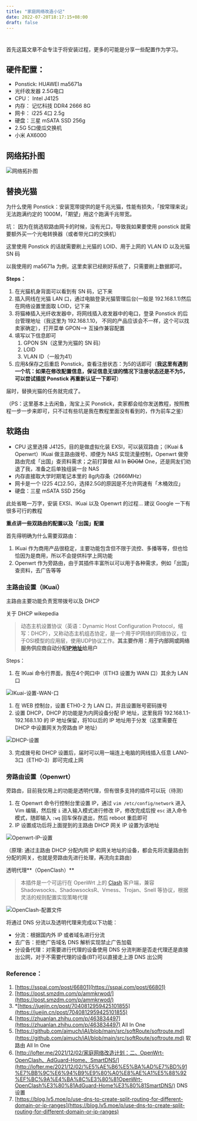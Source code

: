 ```yaml
---
title: "家庭网络改造小记"
date: 2022-07-20T18:17:15+08:00
draft: false
---
```

# 

首先这篇文章不会专注于将安装过程，更多的可能是分享一些配置作为学习。

## 硬件配置：

- Ponstick: HUAWEI ma5671a
- 光纤收发器 2.5G电口
- CPU： Intel J4125
- 内存： 记忆科技 DDR4 2666  8G
- 网卡： i225 4口 2.5g
- 硬盘：三星 mSATA SSD 256g
- 2.5G 5口傻瓜交换机
- 小米 AX6000

## 网络拓扑图

![网络拓扑图](https://git.poker/1Ckeepw/images/blob/main/20220720/网络拓扑图.19w56fottc9s.webp?raw=true)

## 替换光猫

为什么使用 Ponstick：安装宽带提供的是千兆光猫，性能有损失，「按常理来说」无法跑满约定的 1000M，「期望」用这个跑满千兆带宽。

坑： 因为在挑选软路由网卡的时候，没有光口，导致我如果要使用 ponstick 就需要额外买一个光电转换器（或者带光口的交换机）

这里使用 Ponstick 的话就需要刷上光猫的 LOID、用于上网的 VLAN ID 以及光猫 SN 码

以我使用的 ma5671a 为例，这里卖家已经刷好系统了，只需要刷上数据即可。

**Steps：**

1. 在光猫机身背面可以看到有 SN 码，记下来
2. 插入网线在光猫 LAN 口，通过电脑登录光猫管理后台(一般是 192.168.1.1)然后在网络设置里面取 LOID，记下来
3. 将猫棒插入光纤收发器中，将网线插入收发器中的电口，登录 Ponstick 的后台管理地址（我这里为 192.168.1.10， 不同的产品应该会不一样，这个可以找卖家确定），打开菜单 GPON--> 互操作兼容配置
4. 填写以下信息即可
    1. GPON SN（这里为光猫的 SN 码）
    2. LOID 
    3. VLAN ID（一般为41）
5. 应用&保存之后重启 Ponstick，查看注册状态：为5的话即可（**我这里有遇到一个坑：如果在修改配置信息，保证信息无误的情况下注册状态还是不为5，可以尝试插拔 Ponstick 再重新认证一下即可**）

届时，替换光猫的任务就完成了。

（PS：这里基本上去闲鱼，淘宝上买 Ponstick，卖家都会给你发送教程，按照教程一步一步来即可，只不过有些坑是我在教程里面没有看到的，作为前车之鉴）

## 软路由

- CPU 这里选择 J4125，目的是做虚拟化装 EXSI，可以装双路由；（IKuai & Openwrt）IKuai 做主路由拨号、顺便为 NAS 实现流量控制，Openwrt 做旁路由完成「出国」查资料需求；之前打算做 All In ~~BOOM~~ One，还是网友们劝退了我，准备之后单独组装一台 NAS
- 内存直接取大学时期笔记本里的 8g内存条（2666MHz）
- 网卡是一个 I225 4口2.5G，选择2.5G的原因是不允许网速有「木桶效应」
- 硬盘：三星 mSATA SSD 256g

此处省略一万字，安装 EXSI、IKuai 以及 Openwrt 的过程…  建议 Google 一下有很多可行的教程

**重点讲一些双路由的配置以及「出国」配置**

首先得明确为什么需要双路由：

1. IKuai 作为商用产品很稳定，主要功能包含但不限于流控、多播等等，但也恰恰因为是商用，所以不会提供科学上网功能
2. Openwrt 作为旁路由，由于其插件丰富所以可以用于各种需求，例如「出国」查资料，去广告等等

### 主路由设置（IKuai）

主路由主要功能负责宽带拨号以及 DHCP

关于 DHCP wikepedia

> 动态主机设置协议（英语：Dynamic Host Configuration Protocol，缩写：DHCP），又称动态主机组态协定，是一个用于IP网络的网络协议，位于OSI模型的应用层，使用UDP协议工作。**其主要作用：用于内部网或网络服务供应商自动分配[IP地址](https://zh.wikipedia.org/wiki/IP%E5%9C%B0%E5%9D%80)给用户**
> 
Steps：

1. 在 IKuai 命令行界面，我在4个网口中（ETH3 设置为 WAN 口）其余为 LAN 口

![IKuai-设置-WAN-口](https://git.poker/1Ckeepw/images/blob/main/20220720/IKuai-设置-WAN-口.7i8y65gzu0g0.webp?raw=true)

1. 在 WEB 控制台，设置 ETH0-2 为 LAN 口，并且设置账号密码拨号
2. 设置 DHCP，DHCP 的功能是为内网设备分配 IP 地址，这里我将 192.168.1.1-192.168.1.10 的 IP 地址保留，将10以后的 IP 地址用于分发（这里需要在 DHCP 中设置网关为旁路由 IP 地址）

![DHCP-设置](https://git.poker/1Ckeepw/images/blob/main/20220720/DHCP-设置.5diql2ldsj00.webp?raw=true)

3. 完成拨号和 DHCP 设置后，届时可以用一端连上电脑的网线插入任意 LAN0-3口（ETH0-3）即可完成上网

### 旁路由设置（Openwrt）

旁路由，目前我仅用上的功能是透明代理，但有很多支持的插件可以玩（待测）

1. 在 Openwrt 命令行控制台里设置 IP，通过 `vim /etc/config/network` 进入 Vim 编辑，然后按 `i` 进入输入模式进行修改 IP，修改完成后按 `esc`  进入命令模式，随即输入 `:wq` 回车保存退出，然后 reboot 重启即可
2. IP 设置成功后将上面提到的主路由 DHCP 网关 IP 设置为该地址

![Openwrt-IP-设置](https://git.poker/1Ckeepw/images/blob/main/20220720/Openwrt-IP-设置.41eus8370ig0.webp?raw=true)

（原理: 通过主路由 DHCP 分配内网 IP 和网关地址的设备，都会先将流量路由到分配的网关，也就是旁路由先进行处理，再流向主路由）

透明代理**（OpenClash）**

> 本插件是一个可运行在 OpenWrt 上的 [Clash](https://github.com/Dreamacro/clash) 客户端，兼容 Shadowsocks、ShadowsocksR、Vmess、Trojan、Snell 等协议，根据灵活的规则配置实现策略代理
> 
![OpenClash-配置文件](https://git.poker/1Ckeepw/images/blob/main/20220720/OpenClash-配置文件.60e6y27n6hc0.webp?raw=true)

将通过 DNS 分流以及透明代理来完成以下功能：

- 分流：根据国内外 IP 或者域名进行分流
- 去广告：拒绝广告域名 DNS 解析实现禁止广告加载
- 分设备代理：对需要进行代理的设备使用 DNS 分流判断是否走代理还是直接出公网，对于不需要代理的设备(BT)可以直接走上游 DNS 出公网

### Reference：

1. [https://sspai.com/post/66801](https://sspai.com/post/66801)
2. [https://post.smzdm.com/p/ammkrwod/](https://post.smzdm.com/p/ammkrwod/)
3. *[https://juejin.cn/post/7040812959425101855](https://juejin.cn/post/7040812959425101855) 
4. [https://zhuanlan.zhihu.com/p/463834497](https://zhuanlan.zhihu.com/p/463834497) All In One
5. [https://github.com/aimuch/iAI/blob/main/src/softRoute/softroute.md](https://github.com/aimuch/iAI/blob/main/src/softRoute/softroute.md) 软路由 All In One
6. [http://lofter.me/2021/12/02/家庭网络改造计划：二、OpenWrt-OpenClash、AdGuard-Home、SmartDNS/](http://lofter.me/2021/12/02/%E5%AE%B6%E5%BA%AD%E7%BD%91%E7%BB%9C%E6%94%B9%E9%80%A0%E8%AE%A1%E5%88%92%EF%BC%9A%E4%BA%8C%E3%80%81OpenWrt-OpenClash%E3%80%81AdGuard-Home%E3%80%81SmartDNS/) DNS 设置
7. [https://blog.lv5.moe/p/use-dns-to-create-split-routing-for-different-domain-or-ip-ranges](https://blog.lv5.moe/p/use-dns-to-create-split-routing-for-different-domain-or-ip-ranges)
